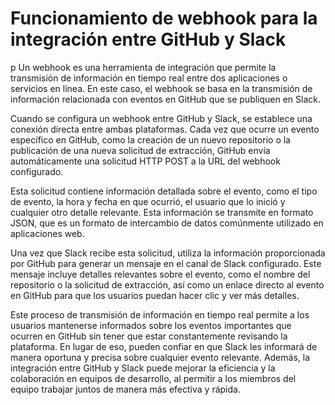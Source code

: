 # Funcionamiento de webhook para la integración entre GitHub y Slack
p
Un webhook es una herramienta de integración que permite la transmisión de información en tiempo real entre dos aplicaciones o servicios en línea. En este caso, el webhook se basa en la transmisión de información relacionada con eventos en GitHub que se publiquen en Slack.

Cuando se configura un webhook entre GitHub y Slack, se establece una conexión directa entre ambas plataformas. Cada vez que ocurre un evento específico en GitHub, como la creación de un nuevo repositorio o la publicación de una nueva solicitud de extracción, GitHub envía automáticamente una solicitud HTTP POST a la URL del webhook configurado.

Esta solicitud contiene información detallada sobre el evento, como el tipo de evento, la hora y fecha en que ocurrió, el usuario que lo inició y cualquier otro detalle relevante. Esta información se transmite en formato JSON, que es un formato de intercambio de datos comúnmente utilizado en aplicaciones web.

Una vez que Slack recibe esta solicitud, utiliza la información proporcionada por GitHub para generar un mensaje en el canal de Slack configurado. Este mensaje incluye detalles relevantes sobre el evento, como el nombre del repositorio o la solicitud de extracción, así como un enlace directo al evento en GitHub para que los usuarios puedan hacer clic y ver más detalles.

Este proceso de transmisión de información en tiempo real permite a los usuarios mantenerse informados sobre los eventos importantes que ocurren en GitHub sin tener que estar constantemente revisando la plataforma. En lugar de eso, pueden confiar en que Slack les informará de manera oportuna y precisa sobre cualquier evento relevante. Además, la integración entre GitHub y Slack puede mejorar la eficiencia y la colaboración en equipos de desarrollo, al permitir a los miembros del equipo trabajar juntos de manera más efectiva y rápida.
